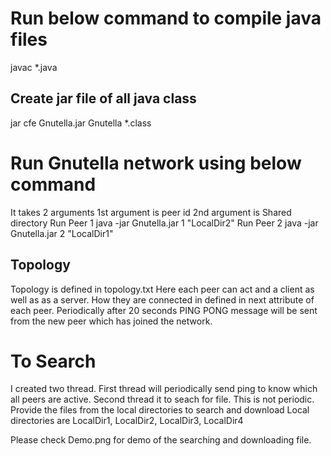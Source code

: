 # Run below command to compile java files
javac *.java

## Create jar file of all java class 
jar cfe Gnutella.jar Gnutella *.class

# Run Gnutella network using below command
It takes 2 arguments
1st argument is peer id
2nd argument is Shared directory
Run Peer 1
java -jar Gnutella.jar  1 "LocalDir2"
Run Peer 2
java -jar Gnutella.jar  2 "LocalDir1"

## Topology
Topology is defined in topology.txt
Here each peer can act and a client as well as as a server. 
How they are connected in defined in next attribute of each peer.
Periodically after 20 seconds PING PONG message will be sent from the new peer which has joined the network.

# To Search 
I created two thread.
First thread will periodically send ping to know which all peers are active.
Second thread it to seach for file. This is not periodic. 
Provide the files from the local directories to search and download
Local directories are LocalDir1, LocalDir2, LocalDir3, LocalDir4

Please check Demo.png for demo of the searching and downloading file.





